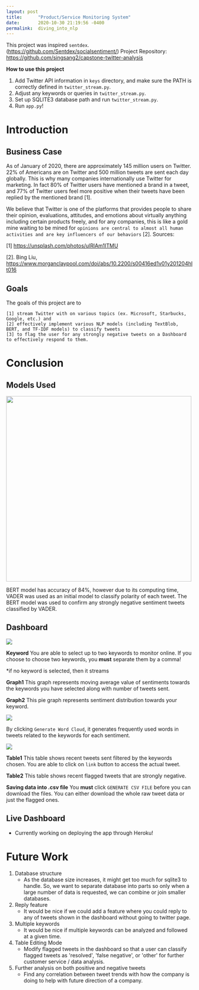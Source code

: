 ```yaml
---
layout: post
title:      "Product/Service Monitoring System"
date:       2020-10-30 21:19:56 -0400
permalink:  diving_into_nlp
---
```



This project was inspired `sentdex`. (https://github.com/Sentdex/socialsentiment/)
Project Repository: https://github.com/singsang2/capstone-twitter-analysis

**How to use this project**

1. Add Twitter API information in `keys` directory, and make sure the PATH is correctly defined in `twitter_stream.py`.
2. Adjust any keywords or queries in `twitter_stream.py`.
3. Set up SQLITE3 database path and run `twitter_stream.py`.
4. Run `app.py`!

# Introduction

## Business Case
As of January of 2020, there are approximately 145 million users on Twitter. 22% of Americans are on Twitter and 500 million tweets are sent each day globally. This is why many companies internationally use Twitter for marketing. In fact 80% of Twitter users have mentioned a brand in a tweet, and 77% of Twitter users feel more positive when their tweets have been replied by the mentioned brand [1].

We believe that Twitter is one of the platforms that provides people to share their opinion, evaluations, attitudes, and emotions about virtually anything including certain products freely, and for any companies, this is like a gold mine waiting to be mined for `opinions are central to almost all human activities and are key influencers of our behaviors` [2].
Sources:

[1] https://unsplash.com/photos/ulRlAm1ITMU

[2]. Bing Liu, https://www.morganclaypool.com/doi/abs/10.2200/s00416ed1v01y201204hlt016

## Goals
The goals of this project are to 

    [1] stream Twitter with on various topics (ex. Microsoft, Starbucks, Google, etc.) and
    [2] effectively implement various NLP models (including TextBlob, BERT, and TF-IDF models) to classify tweets
    [3] to flag the user for any strongly negative tweets on a Dashboard to effectively respond to them.

    

# Conclusion

## Models Used

<img src='images/model_comparison.png' width='500px'>

BERT model has accuracy of 84%, however due to its computing time, VADER was used as an initial model to classify polarity of each tweet. The BERT model was used to confirm any strongly negative sentiment tweets classified by VADER.



## Dashboard

<img src='images/dashboard_1.png'>

**Keyword**
You are able to select up to two keywords to monitor online. If you choose to choose two keywords, you **must** separate them by a comma!

*if no keyword is selected, then it streams 

**Graph1**
This graph represents moving average value of sentiments towards the keywords you have selected along with number of tweets sent.

**Graph2**
This pie graph represents sentiment distribution towards your keyword.

<img src='images/dashboard_2.png'>

By clicking `Generate Word Cloud`, it generates frequently used words in tweets related to the keywords for each sentiment. 

<img src='images/dashboard_3.png'>

**Table1**
This table shows recent tweets sent filtered by the keywords chosen. You are able to click on `link` button to access the actual tweet.

**Table2**
This table shows recent flagged tweets that are strongly negative.

**Saving data into .csv file**
You **must** click `GENERATE CSV FILE` before you can download the files. You can either download the whole raw tweet data or just the flagged ones.

## Live Dashboard

* Currently working on deploying the app through Heroku!

# Future Work

1. Database structure
    - As the database size increases, it might get too much for sqlite3 to handle. So, we want to separate database into parts so only when a large number of data is requested, we can combine or join smaller databases. 
2. Reply feature
    - It would be nice if we could add a feature where you could reply to any of tweets shown in the dashboard without going to twitter page.
3. Multiple keywords
    - It would be nice if multiple keywords can be analyzed and followed at a given time.
4. Table Editing Mode
    - Modify flagged tweets in the dashboard so that a user can classify flagged tweets as 'resolved', 'false negative', or 'other' for further customer service / data analysis.
5. Further analysis on both positive and negative tweets
    - Find any correlation between tweet trends with how the company is doing to help with future direction of a company.

